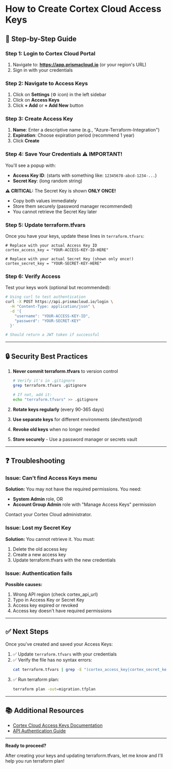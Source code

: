 # How to Create Cortex Cloud Access Keys

## 🔑 Step-by-Step Guide

### Step 1: Login to Cortex Cloud Portal

1. Navigate to: **https://app.prismacloud.io** (or your region's URL)
2. Sign in with your credentials

### Step 2: Navigate to Access Keys

1. Click on **Settings** (⚙️ icon) in the left sidebar
2. Click on **Access Keys**
3. Click **+ Add** or **+ Add New** button

### Step 3: Create Access Key

1. **Name**: Enter a descriptive name (e.g., "Azure-Terraform-Integration")
2. **Expiration**: Choose expiration period (recommend 1 year)
3. Click **Create**

### Step 4: Save Your Credentials ⚠️ IMPORTANT!

You'll see a popup with:
- **Access Key ID**: (starts with something like: `12345678-abcd-1234-...`)
- **Secret Key**: (long random string)

**⚠️  CRITICAL:** The Secret Key is shown **ONLY ONCE!**
- Copy both values immediately
- Store them securely (password manager recommended)
- You cannot retrieve the Secret Key later

### Step 5: Update terraform.tfvars

Once you have your keys, update these lines in `terraform.tfvars`:

```hcl
# Replace with your actual Access Key ID
cortex_access_key = "YOUR-ACCESS-KEY-ID-HERE"

# Replace with your actual Secret Key (shown only once!)
cortex_secret_key = "YOUR-SECRET-KEY-HERE"
```

### Step 6: Verify Access

Test your keys work (optional but recommended):

```bash
# Using curl to test authentication
curl -X POST https://api.prismacloud.io/login \
  -H "Content-Type: application/json" \
  -d '{
    "username": "YOUR-ACCESS-KEY-ID",
    "password": "YOUR-SECRET-KEY"
  }'

# Should return a JWT token if successful
```

---

## 🔒 Security Best Practices

1. **Never commit terraform.tfvars** to version control
   ```bash
   # Verify it's in .gitignore
   grep terraform.tfvars .gitignore

   # If not, add it:
   echo "terraform.tfvars" >> .gitignore
   ```

2. **Rotate keys regularly** (every 90-365 days)

3. **Use separate keys** for different environments (dev/test/prod)

4. **Revoke old keys** when no longer needed

5. **Store securely** - Use a password manager or secrets vault

---

## ❓ Troubleshooting

### Issue: Can't find Access Keys menu

**Solution:** You may not have the required permissions. You need:
- **System Admin** role, OR
- **Account Group Admin** role with "Manage Access Keys" permission

Contact your Cortex Cloud administrator.

### Issue: Lost my Secret Key

**Solution:** You cannot retrieve it. You must:
1. Delete the old access key
2. Create a new access key
3. Update terraform.tfvars with the new credentials

### Issue: Authentication fails

**Possible causes:**
1. Wrong API region (check cortex_api_url)
2. Typo in Access Key or Secret Key
3. Access key expired or revoked
4. Access key doesn't have required permissions

---

## ✅ Next Steps

Once you've created and saved your Access Keys:

1. ✅ Update `terraform.tfvars` with your credentials
2. ✅ Verify the file has no syntax errors:
   ```bash
   cat terraform.tfvars | grep -E "(cortex_access_key|cortex_secret_key)"
   ```
3. ✅ Run terraform plan:
   ```bash
   terraform plan -out=migration.tfplan
   ```

---

## 📚 Additional Resources

- [Cortex Cloud Access Keys Documentation](https://docs.paloaltonetworks.com/prisma/prisma-cloud/prisma-cloud-admin/manage-prisma-cloud-administrators/create-access-keys)
- [API Authentication Guide](https://pan.dev/prisma-cloud/api/cspm/api-integration-config/)

---

**Ready to proceed?**

After creating your keys and updating terraform.tfvars, let me know and I'll help you run terraform plan!
